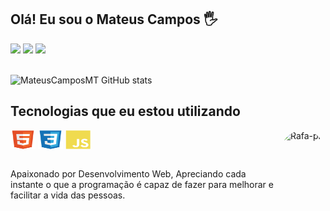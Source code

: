 ## Olá! Eu sou o Mateus Campos 🖐️

<div> 
 <a href="#" target="_blank"><img src="https://img.shields.io/badge/Discord-7289DA?style=for-the-badge&logo=discord&logoColor=white" target="_blank"></a> 
  <a href = "#"><img src="https://img.shields.io/badge/-Gmail-%23333?style=for-the-badge&logo=gmail&logoColor=white" target="_blank"></a>
  <a href="#" target="_blank"><img src="https://img.shields.io/badge/-LinkedIn-%230077B5?style=for-the-badge&logo=linkedin&logoColor=white" target="_blank"></a> 
</div><br>

![MateusCamposMT GitHub stats](https://github-readme-stats.vercel.app/api?username=MateusCamposMT&show_icons=true&theme=dracula&count_private=true)

## Tecnologias que eu estou utilizando

<div style="display: inline_block">
  <img align="center" alt="HTML" height="30" width="40" src="https://raw.githubusercontent.com/devicons/devicon/master/icons/html5/html5-original.svg">
  <img align="center" alt="CSS" height="30" width="40" src="https://raw.githubusercontent.com/devicons/devicon/master/icons/css3/css3-original.svg">
  <img align="center" alt="Js" height="30" width="40"" src="https://raw.githubusercontent.com/devicons/devicon/master/icons/javascript/javascript-plain.svg">
  <img align="right" alt="Rafa-pic" height="150" style="border-radius:50px;" src="https://i.pinimg.com/564x/57/38/9f/57389ff3bcf2a5b898519fd8c5492390.jpg?width=676&height=676">
</div><br/>

Apaixonado por Desenvolvimento Web, Apreciando cada instante o que a programação é capaz de fazer para melhorar e facilitar a vida das pessoas.
